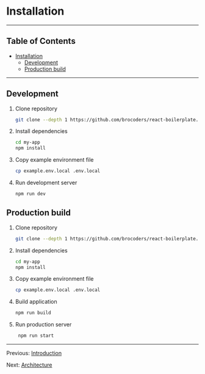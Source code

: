 # Installation

---

## Table of Contents <!-- omit in toc -->

- [Installation](#installation)
  - [Development](#development)
  - [Production build](#production-build)

---

## Development

1. Clone repository

   ```bash
   git clone --depth 1 https://github.com/brocoders/react-boilerplate.git my-app
   ```

1. Install dependencies

   ```bash
   cd my-app
   npm install
   ```

1. Copy example environment file

   ```bash
   cp example.env.local .env.local
   ```

1. Run development server

   ```bash
   npm run dev
   ```

## Production build

1. Clone repository

   ```bash
   git clone --depth 1 https://github.com/brocoders/react-boilerplate.git my-app
   ```

1. Install dependencies

   ```bash
   cd my-app
   npm install
   ```

1. Copy example environment file

   ```bash
   cp example.env.local .env.local
   ```

1. Build application

   ```bash
   npm run build
   ```

1. Run production server

   ```bash
    npm run start
    ```

---

Previous: [Introduction](introduction.md)

Next: [Architecture](architecture.md)
